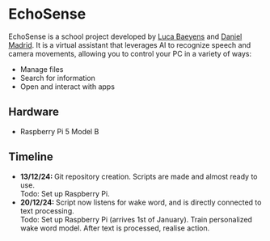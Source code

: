 <h1>EchoSense</h1>

<p>
  EchoSense is a school project developed by <a href='https://lucabae.pages.dev' target='_blank'>Luca Baeyens</a> and <a href='https://madriddaniel.com/' target='_blank'>Daniel Madrid</a>.
  It is a virtual assistant that leverages AI to recognize speech and camera movements, allowing you to control your PC in a variety of ways:
</p>
<ul>
  <li>Manage files</li>
  <li>Search for information</li>
  <li>Open and interact with apps</li>
</ul>
<h2>Hardware</h2>
<p>
  <ul>
    <li>
      Raspberry Pi 5 Model B
    </li>
  </ul>
</p>

<h2>Timeline</h2>
<ul>
  <li>
    <strong>
      13/12/24:
    </strong>
    Git repository creation. Scripts are made and almost ready to use.
    <br>
    Todo: Set up Raspberry Pi.
  </li>
  <li>
    <strong>
      20/12/24:
    </strong>
    Script now listens for wake word, and is directly connected to text processing.
    <br>
    Todo: Set up Raspberry Pi (arrives 1st of January).
    Train personalized wake word model.
    After text is processed, realise action.
  </li>
</ul>
